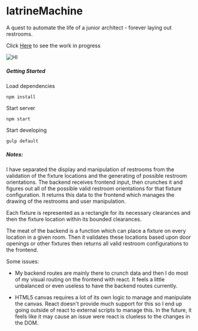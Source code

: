 # latrineMachine

A quest to automate the life of a junior architect - forever laying out restrooms.

Click [Here](https://young-dusk-3643.herokuapp.com/) to see the work in progress

![HI](http://i.imgur.com/ghuCaLz.gif)

##### Getting Started

Load dependencies
```
npm install
```

Start server
```
npm start
```

Start developing
```
gulp default
```

##### Notes:
I have separated the display and manipulation of restrooms from the validation of the fixture locations and the generating of possible restroom orientations. The backend receives frontend input, then crunches it and figures out all of the possible valid restroom orientations for that fixture configuration. It returns this data to the frontend which manages the drawing of the restrooms and user manipulation.

Each fixture is represented as a rectangle for its necessary clearances and then the fixture location within its bounded clearances.

The meat of the backend is a function which can place a fixture on every location in a given room. Then it validates these locations based upon door openings or other fixtures then returns all valid restroom configurations to the frontend.

Some issues:

 - My backend routes are mainly there to crunch data and then I do most of my visual routing on the frontend with react. It feels a little unbalanced or even useless to have the backend routes currently.

 - HTML5 canvas requires a lot of its own logic to manage and manipulate the canvas. React doesn't provide much support for this so I end up going outside of react to external scripts to manage this. In the future, it feels like it may cause an issue were react is clueless to the changes in the DOM.


